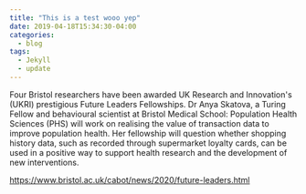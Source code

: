 ```yaml
---
title: "This is a test wooo yep"
date: 2019-04-18T15:34:30-04:00
categories:
  - blog
tags:
  - Jekyll
  - update
---
```


Four Bristol researchers have been awarded UK Research and Innovation's (UKRI) prestigious Future Leaders Fellowships. Dr Anya Skatova, a Turing Fellow and behavioural scientist at Bristol Medical School: Population Health Sciences (PHS) will work on realising the value of transaction data to improve population health. Her fellowship will question whether shopping history data, such as recorded through supermarket loyalty cards, can be used in a positive way to support health research and the development of new interventions.

https://www.bristol.ac.uk/cabot/news/2020/future-leaders.html
